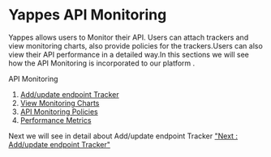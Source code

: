 Yappes API Monitoring
=====================

Yappes allows users to Monitor their API. Users can attach trackers and
view monitoring charts, also provide policies for the trackers.Users can
also view their API performance in a detailed way.In this sections we
will see how the API Monitoring is incorporated to our platform .

API Monitoring

1.  [Add/update endpoint Tracker](add_endpoint_tracker.md)
2.  [View Monitoring Charts](view_charts.md)
3.  [API Monitoring Policies](api_monitoring_policies.md)
4.  [Performance Metrics](performance_metrics.md)

Next we will see in detail about Add/update endpoint Tracker ["Next :
Add/update endpoint Tracker"](add_endpoint_tracker.md)

